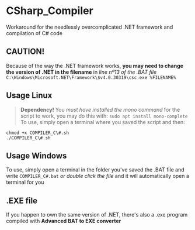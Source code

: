 # CSharp_Compiler
Workaround for the needlessly overcomplicated .NET framework and compilation of C# code
## CAUTION!
Because of the way the .NET framework works, **you may need to change the version of .NET in the filename** in *line nº13 of the .BAT file*
`C:\Windows\Microsoft.NET\Framework\$v4.0.30319\csc.exe %FILENAME%`
## Usage Linux
>**Dependency!** You *must have installed the mono command* for the script to work, you may do this with: `sudo apt install mono-complete`
To use, simply open a terminal where you saved the script and then:
```
chmod +x COMPILER_C\#.sh
./COMPILER_C\#.sh
```
## Usage Windows
To use, simply open a terminal in the folder you've saved the .BAT file and write `COMPILER_C#.bat` *or double click the file* and it will automatically open a terminal for you
## .EXE file
If you happen to own the same version of .NET, there's also a .exe program compiled with **Advanced BAT to EXE converter**
